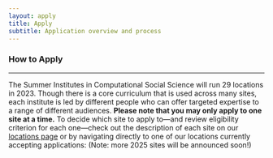 ```yaml
---
layout: apply
title: Apply
subtitle: Application overview and process
---
```


### How to Apply

---

The Summer Institutes in Computational Social Science will run 29 locations in 2023. Though there is a core curriculum that is used across many sites, each institute is led by different people who can offer targeted expertise to a range of different audiences. **Please note that you may only apply to one site at a time.** To decide which site to apply to—and review eligibility criterion for each one—check out the description of each site on our [locations page](locations) or by navigating directly to one of our locations currently accepting applications: (Note: more 2025 sites will be announced soon!)
